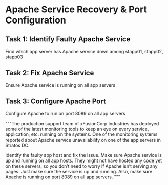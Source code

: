 # Apache Service Recovery & Port Configuration

## Task 1: Identify Faulty Apache Service
Find which app server has Apache service down among stapp01, stapp02, stapp03

## Task 2: Fix Apache Service
Ensure Apache service is running on all app servers

## Task 3: Configure Apache Port
Configure Apache to run on port 8089 on all app servers

"""The production support team of xFusionCorp Industries has deployed some of the latest monitoring tools to keep an eye on every service, application, etc. running on the systems. One of the monitoring systems reported about Apache service unavailability on one of the app servers in Stratos DC.



Identify the faulty app host and fix the issue. Make sure Apache service is up and running on all app hosts. They might not have hosted any code yet on these servers, so you don’t need to worry if Apache isn’t serving any pages. Just make sure the service is up and running. Also, make sure Apache is running on port 8089 on all app servers.
"""